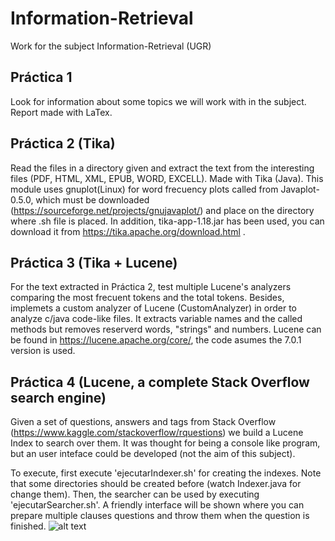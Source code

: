 # Information-Retrieval
Work for the subject Information-Retrieval (UGR)

## Práctica 1
Look for information about some topics we will work with in the subject. Report made with LaTex.

## Práctica 2 (Tika)
Read the files in a directory given and extract the text from the interesting files (PDF, HTML, XML, EPUB, WORD, EXCELL). Made with Tika (Java). This module uses gnuplot(Linux) for word frecuency plots called from Javaplot-0.5.0, which must be downloaded (https://sourceforge.net/projects/gnujavaplot/) and place on the directory where .sh file is placed. In addition, tika-app-1.18.jar has been used, you can download it from https://tika.apache.org/download.html .

## Práctica 3 (Tika + Lucene)
For the text extracted in Práctica 2, test multiple Lucene's analyzers comparing the most frecuent tokens and the total tokens. Besides, implemets a custom analyzer of Lucene (CustomAnalyzer) in order to analyze c/java code-like files. It extracts variable names and the called methods but removes reserverd words, "strings" and numbers. Lucene can be found in https://lucene.apache.org/core/, the code asumes the 7.0.1 version is used.

## Práctica 4 (Lucene, a complete Stack Overflow search engine)
Given a set of questions, answers and tags from Stack Overflow (https://www.kaggle.com/stackoverflow/rquestions) we build a Lucene Index to search over them. It was thought for being a console like program, but an user inteface could be developed (not the aim of this subject).

To execute, first execute 'ejecutarIndexer.sh' for creating the indexes. Note that some directories should be created before (watch Indexer.java for change them). Then, the searcher can be used by executing 'ejecutarSearcher.sh'. A friendly interface will be shown where you can prepare multiple clauses questions and throw them when the question is finished.
![alt text](https://github.com/MiguelAngelTorres/Information-Retrieval/edit/master/Example_of_use.png)
